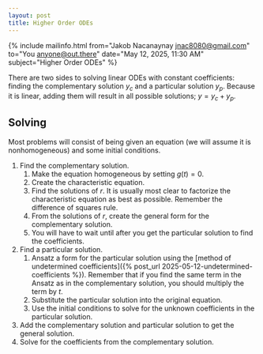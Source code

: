 ```yaml
---
layout: post
title: Higher Order ODEs
---
```


{% include mailinfo.html from="Jakob Nacanaynay <jnac8080@gmail.com>" to="You <anyone@out.there>" date="May 12, 2025, 11:30 AM" subject="Higher Order ODEs" %}

There are two sides to solving linear ODEs with constant coefficients: finding the complementary solution $y_c$ and a particular solution $y_p$. Because it is linear, adding them will result in all possible solutions; $y = y_c + y_p$.

## Solving

Most problems will consist of being given an equation (we will assume it is nonhomogeneous) and some initial conditions.

1. Find the complementary solution.
   1. Make the equation homogeneous by setting $g(t)=0$.
   2. Create the characteristic equation.
   3. Find the solutions of $r$. It is usually most clear to factorize the characteristic equation as best as possible. Remember the difference of squares rule.
   4. From the solutions of $r$, create the general form for the complementary solution.
   5. You will have to wait until after you get the particular solution to find the coefficients.
2. Find a particular solution.
   1. Ansatz a form for the particular solution using the [method of undetermined coefficients]({% post_url 2025-05-12-undetermined-coefficients %}). Remember that if you find the same term in the Ansatz as in the complementary solution, you should multiply the term by $t$.
   2. Substitute the particular solution into the original equation.
   3. Use the initial conditions to solve for the unknown coefficients in the particular solution.
3. Add the complementary solution and particular solution to get the general solution.
4. Solve for the coefficients from the complementary solution.
